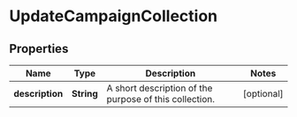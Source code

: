 

# UpdateCampaignCollection

## Properties

Name | Type | Description | Notes
------------ | ------------- | ------------- | -------------
**description** | **String** | A short description of the purpose of this collection. |  [optional]



